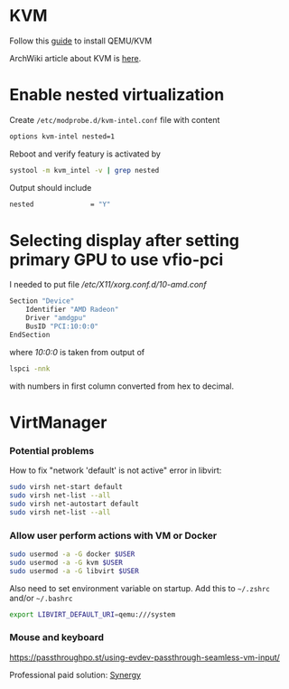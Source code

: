 # KVM

Follow this [guide](https://computingforgeeks.com/install-kvm-qemu-virt-manager-arch-manjar/) to install QEMU/KVM

ArchWiki article about KVM is [here](https://wiki.archlinux.org/title/KVM).

# Enable nested virtualization

Create `/etc/modprobe.d/kvm-intel.conf` file with content

```sh
options kvm-intel nested=1
```

Reboot and verify featury is activated by

```sh
systool -m kvm_intel -v | grep nested
```
Output should include
```sh
nested              = "Y"
```

# Selecting display after setting primary GPU to use vfio-pci

I needed to put file */etc/X11/xorg.conf.d/10-amd.conf*
```sh
Section "Device"
	Identifier "AMD Radeon"
	Driver "amdgpu"
	BusID "PCI:10:0:0"
EndSection
```

where *10:0:0* is taken from output of 
```sh
lspci -nnk
```
with numbers in first column converted from hex to decimal.

# VirtManager

### Potential problems

How to fix "network 'default' is not active" error in libvirt:
```sh
sudo virsh net-start default
sudo virsh net-list --all
sudo virsh net-autostart default
sudo virsh net-list --all
```

### Allow user perform actions with VM or Docker

```sh
sudo usermod -a -G docker $USER
sudo usermod -a -G kvm $USER
sudo usermod -a -G libvirt $USER
```

Also need to set environment variable on startup. Add this to `~/.zshrc` and/or `~/.bashrc`

```sh
export LIBVIRT_DEFAULT_URI=qemu:///system
```

### Mouse and keyboard

https://passthroughpo.st/using-evdev-passthrough-seamless-vm-input/

Professional paid solution:
[Synergy](https://symless.com/synergy)